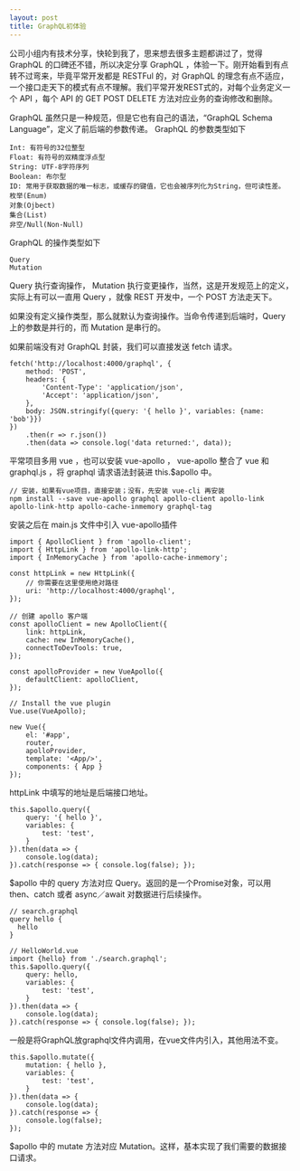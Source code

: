 ```yaml
---
layout: post
title: GraphQL初体验
---
```

公司小组内有技术分享，快轮到我了，思来想去很多主题都讲过了，觉得 GraphQL 的口碑还不错，所以决定分享 GraphQL ，体验一下。刚开始看到有点转不过弯来，毕竟平常开发都是 RESTFul 的，对 GraphQL 的理念有点不适应，一个接口走天下的模式有点不理解。我们平常开发REST式的，对每个业务定义一个 API ，每个 API 的 GET POST DELETE 方法对应业务的查询修改和删除。

GraphQL 虽然只是一种规范，但是它也有自己的语法，“GraphQL Schema Language”，定义了前后端的参数传递。
GraphQL 的参数类型如下
~~~
Int: 有符号的32位整型
Float: 有符号的双精度浮点型
String: UTF‐8字符序列
Boolean: 布尔型
ID: 常用于获取数据的唯一标志，或缓存的键值，它也会被序列化为String，但可读性差。
枚举(Enum)
对象(Ojbect)
集合(List)
非空/Null(Non-Null)
~~~

GraphQL 的操作类型如下

~~~
Query
Mutation
~~~

Query 执行查询操作， Mutation 执行变更操作，当然，这是开发规范上的定义，实际上有可以一直用 Query ，就像 REST 开发中，一个 POST 方法走天下。

如果没有定义操作类型，那么就默认为查询操作。当命令传递到后端时，Query 上的参数是并行的，而 Mutation 是串行的。

如果前端没有对 GraphQL 封装，我们可以直接发送 fetch 请求。

~~~
fetch('http://localhost:4000/graphql', {
    method: 'POST',
    headers: {
        'Content-Type': 'application/json',
        'Accept': 'application/json',
    },
    body: JSON.stringify({query: '{ hello }', variables: {name: 'bob'}})
})
    .then(r => r.json())
    .then(data => console.log('data returned:', data));
~~~

平常项目多用 vue ，也可以安装 vue-apollo ， vue-apollo 整合了 vue 和 graphql.js ，将 graphql 请求语法封装进 this.$apollo 中。

~~~
// 安装，如果有vue项目，直接安装；没有，先安装 vue-cli 再安装
npm install --save vue-apollo graphql apollo-client apollo-link apollo-link-http apollo-cache-inmemory graphql-tag
~~~

安装之后在 main.js 文件中引入 vue-apollo插件
~~~
import { ApolloClient } from 'apollo-client';
import { HttpLink } from 'apollo-link-http';
import { InMemoryCache } from 'apollo-cache-inmemory';

const httpLink = new HttpLink({
    // 你需要在这里使用绝对路径
    uri: 'http://localhost:4000/graphql',
});

// 创建 apollo 客户端
const apolloClient = new ApolloClient({
    link: httpLink,
    cache: new InMemoryCache(),
    connectToDevTools: true,
});

const apolloProvider = new VueApollo({
    defaultClient: apolloClient,
});

// Install the vue plugin
Vue.use(VueApollo);

new Vue({
    el: '#app',
    router,
    apolloProvider,
    template: '<App/>',
    components: { App }
});
~~~
httpLink 中填写的地址是后端接口地址。

~~~
this.$apollo.query({
    query: '{ hello }',
    variables: {
        test: 'test',
    }
}).then(data => {
    console.log(data);
}).catch(response => { console.log(false); });
~~~
$apollo 中的 query 方法对应 Query。返回的是一个Promise对象，可以用 then、catch 或者 async／await 对数据进行后续操作。

~~~
// search.graphql
query hello {
  hello
}

// HelloWorld.vue
import {hello} from './search.graphql';
this.$apollo.query({
    query: hello,
    variables: {
        test: 'test',
    }
}).then(data => {
    console.log(data);
}).catch(response => { console.log(false); });
~~~

一般是将GraphQL放graphql文件内调用，在vue文件内引入，其他用法不变。

~~~
this.$apollo.mutate({
    mutation: { hello },
    variables: {
        test: 'test',
    }
}).then(data => {
    console.log(data);
}).catch(response => {
    console.log(false);
});
~~~
$apollo 中的 mutate 方法对应 Mutation。这样，基本实现了我们需要的数据接口请求。
